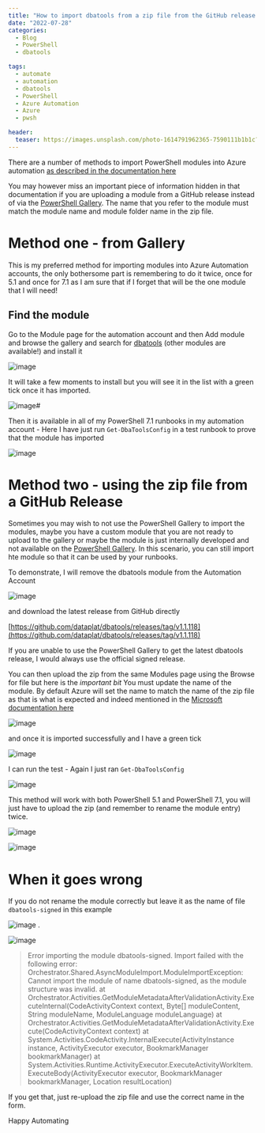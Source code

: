 ```yaml
---
title: "How to import dbatools from a zip file from the GitHub release into Azure Automation Modules without an error"
date: "2022-07-28" 
categories:
  - Blog
  - PowerShell
  - dbatools

tags:
  - automate
  - automation
  - dbatools
  - PowerShell
  - Azure Automation
  - Azure
  - pwsh

header:
  teaser: https://images.unsplash.com/photo-1614791962365-7590111b1b1c?ixlib=rb-1.2.1&ixid=MnwxMjA3fDB8MHxwaG90by1wYWdlfHx8fGVufDB8fHx8&auto=format&fit=crop&w=1469&q=80
---
```

There are a number of methods to import PowerShell modules into Azure automation [as described in the documentation here](https://docs.microsoft.com/en-us/azure/automation/shared-resources/modules?WT.mc_id=DP-MVP-5002693)

You may however miss an important piece of information hidden in that documentation if you are uploading a module from a GitHub release instead of via the [PowerShell Gallery](https://www.powershellgallery.com/?WT.mc_id=DP-MVP-5002693). The name that you refer to the module must match the module name and module folder name in the zip file.

# Method one - from Gallery

This is my preferred method for importing modules into Azure Automation accounts, the only bothersome part is remembering to do it twice, once for 5.1 and once for 7.1 as I am sure that if I forget that will be the one module that I will need!

## Find the module

Go to the Module page for the automation account and then Add module and browse the gallery and search for [dbatools](dbatools.io) (other modules are available!) and install it

![image](https://user-images.githubusercontent.com/6729780/181550108-e6096986-3392-4585-a57a-5c515c2890bf.png)

It will take a few moments to install but you will see it in the list with a green tick once it has imported.

![image](https://user-images.githubusercontent.com/6729780/181548887-0ec695e4-41b9-45b3-8ab3-a004968c2323.png)#

Then it is available in all of my PowerShell 7.1 runbooks in my automation account - Here I have just run `Get-DbaToolsConfig` in a test runbook to prove that the module has imported

![image](https://user-images.githubusercontent.com/6729780/181550937-7e89c7b3-31e8-4af1-b965-c82f2f63562f.png)

# Method two - using the zip file from a GitHub Release

Sometimes you may wish to not use the PowerShell Gallery to import the modules, maybe you have a custom module that you are not ready to upload to the gallery or maybe the module is just internally developed and not available on the [PowerShell Gallery](https://www.powershellgallery.com/?WT.mc_id=DP-MVP-5002693). In this scenario, you can still import hte module so that it can be used by your runbooks.

To demonstrate, I will remove the dbatools module from the Automation Account

![image](https://user-images.githubusercontent.com/6729780/181553061-9be2da4d-344d-4027-aa7f-902445cee12b.png)

and download the latest release from GitHub directly

[https://github.com/dataplat/dbatools/releases/tag/v1.1.118](https://github.com/dataplat/dbatools/releases/tag/v1.1.118)

If you are unable to use the PowerShell Gallery to get the latest dbatools release, I would always use the official signed release.

You can then upload the zip from the same Modules page using the Browse for file but here is the *important bit* You must update the name of the module. By default Azure will set the name to match the name of the zip file as that is what is expected and indeed mentioned in the [Microsoft documentation here ](https://docs.microsoft.com/en-us/azure/automation/shared-resources/modules#author-modules?WT.mc_id=DP-MVP-5002693)

![image](https://user-images.githubusercontent.com/6729780/181561112-6aecd5e3-efaa-4b2a-84d7-f7e521035d04.png)

and once it is imported successfully and I have a green tick

![image](https://user-images.githubusercontent.com/6729780/181564377-df8c707e-24ec-43eb-8d57-702fcb39400b.png)

I can run the test - Again I just ran `Get-DbaToolsConfig`

![image](https://user-images.githubusercontent.com/6729780/181569077-2b2e59e2-4bf1-46b6-851f-2e624cf9c43c.png)

This method will work with both PowerShell 5.1 and PowerShell 7.1, you will just have to upload the zip (and remember to rename the module entry) twice.

![image](https://user-images.githubusercontent.com/6729780/181571123-8acb8ff5-7b36-4b62-91f7-34b3df36a1d8.png)



![image](https://user-images.githubusercontent.com/6729780/181571518-909ecc6f-9270-45d2-a7b5-0de4406c88c4.png)

# When it goes wrong

If you do not rename the module correctly but leave it as the name of file `dbatools-signed` in this example

![image](https://user-images.githubusercontent.com/6729780/181571939-b881b4bc-4449-4569-b71a-66142436158a.png)
.

![image](https://user-images.githubusercontent.com/6729780/181572041-2fe18929-cc14-40ae-b654-62653206903f.png)


> Error importing the module dbatools-signed. Import failed with the following error:   
> Orchestrator.Shared.AsyncModuleImport.ModuleImportException: Cannot import the module of name dbatools-signed, as the module structure was invalid. at   
> Orchestrator.Activities.GetModuleMetadataAfterValidationActivity.ExecuteInternal(CodeActivityContext context, Byte[] moduleContent, String moduleName, ModuleLanguage moduleLanguage) at  
 > Orchestrator.Activities.GetModuleMetadataAfterValidationActivity.Execute(CodeActivityContext context) at  
 > System.Activities.CodeActivity.InternalExecute(ActivityInstance instance, ActivityExecutor executor, BookmarkManager bookmarkManager) at System.Activities.Runtime.ActivityExecutor.ExecuteActivityWorkItem.ExecuteBody(ActivityExecutor executor, BookmarkManager bookmarkManager, Location resultLocation)  

If you get that, just re-upload the zip file and use the correct name in the form.

Happy Automating
